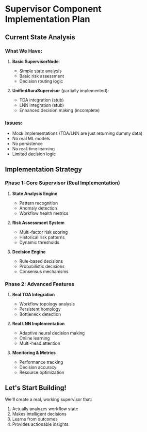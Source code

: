 # Supervisor Component Implementation Plan

## Current State Analysis

### What We Have:
1. **Basic SupervisorNode**: 
   - Simple state analysis
   - Basic risk assessment
   - Decision routing logic
   
2. **UnifiedAuraSupervisor** (partially implemented):
   - TDA integration (stub)
   - LNN integration (stub)
   - Enhanced decision making (incomplete)

### Issues:
- Mock implementations (TDA/LNN are just returning dummy data)
- No real ML models
- No persistence
- No real-time learning
- Limited decision logic

## Implementation Strategy

### Phase 1: Core Supervisor (Real Implementation)
1. **State Analysis Engine**
   - Pattern recognition
   - Anomaly detection
   - Workflow health metrics

2. **Risk Assessment System**
   - Multi-factor risk scoring
   - Historical risk patterns
   - Dynamic thresholds

3. **Decision Engine**
   - Rule-based decisions
   - Probabilistic decisions
   - Consensus mechanisms

### Phase 2: Advanced Features
1. **Real TDA Integration**
   - Workflow topology analysis
   - Persistent homology
   - Bottleneck detection

2. **Real LNN Implementation**
   - Adaptive neural decision making
   - Online learning
   - Multi-head attention

3. **Monitoring & Metrics**
   - Performance tracking
   - Decision accuracy
   - Resource optimization

## Let's Start Building!

We'll create a real, working supervisor that:
1. Actually analyzes workflow state
2. Makes intelligent decisions
3. Learns from outcomes
4. Provides actionable insights
